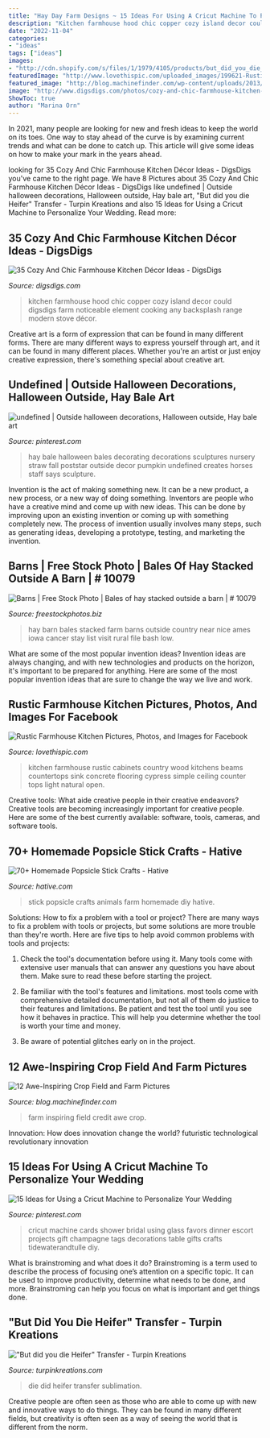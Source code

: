 ```yaml
---
title: "Hay Day Farm Designs ~ 15 Ideas For Using A Cricut Machine To Personalize Your Wedding"
description: "Kitchen farmhouse hood chic copper cozy island decor could digsdigs farm noticeable element cooking any backsplash range modern stove décor"
date: "2022-11-04"
categories:
- "ideas"
tags: ["ideas"]
images:
- "http://cdn.shopify.com/s/files/1/1979/4105/products/but_did_you_die_600x.png?v=1554146730"
featuredImage: "http://www.lovethispic.com/uploaded_images/199621-Rustic-Farmhouse-Kitchen.jpg"
featured_image: "http://blog.machinefinder.com/wp-content/uploads/2013/05/drezdany-stocks-deviantart-com.jpg"
image: "http://www.digsdigs.com/photos/cozy-and-chic-farmhouse-kitchen-decor-ideas-2-554x772.jpg"
ShowToc: true
author: "Marina Orn"
---
```



In 2021, many people are looking for new and fresh ideas to keep the world on its toes. One way to stay ahead of the curve is by examining current trends and what can be done to catch up. This article will give some ideas on how to make your mark in the years ahead.

	

		
looking for 35 Cozy And Chic Farmhouse Kitchen Décor Ideas - DigsDigs you've came to the right page. We have 8 Pictures about 35 Cozy And Chic Farmhouse Kitchen Décor Ideas - DigsDigs like undefined | Outside halloween decorations, Halloween outside, Hay bale art, &quot;But did you die Heifer&quot; Transfer - Turpin Kreations and also 15 Ideas for Using a Cricut Machine to Personalize Your Wedding. Read more:
		
    
## 35 Cozy And Chic Farmhouse Kitchen Décor Ideas - DigsDigs

<img loading=lazy src="http://www.digsdigs.com/photos/cozy-and-chic-farmhouse-kitchen-decor-ideas-2-554x772.jpg" onerror="this.onerror=null;this.src='https://tse3.mm.bing.net/th?id=OIP.LzQPXhTmK8S3_WCl1pgtKQHaKU&amp;pid=15.1';" alt="35 Cozy And Chic Farmhouse Kitchen Décor Ideas - DigsDigs">

_Source: digsdigs.com_

>kitchen farmhouse hood chic copper cozy island decor could digsdigs farm noticeable element cooking any backsplash range modern stove décor. 

	

Creative art is a form of expression that can be found in many different forms. There are many different ways to express yourself through art, and it can be found in many different places. Whether you're an artist or just enjoy creative expression, there's something special about creative art.

    
## Undefined | Outside Halloween Decorations, Halloween Outside, Hay Bale Art

<img loading=lazy src="https://i.pinimg.com/736x/a2/9a/2b/a29a2b8b0c10772f09504d913b354623.jpg" onerror="this.onerror=null;this.src='https://tse1.mm.bing.net/th?id=OIP.8L6eBHXAA9SXFXELk3Y9aAHaJv&amp;pid=15.1';" alt="undefined | Outside halloween decorations, Halloween outside, Hay bale art">

_Source: pinterest.com_

>hay bale halloween bales decorating decorations sculptures nursery straw fall poststar outside decor pumpkin undefined creates horses staff says sculpture. 

	

Invention is the act of making something new. It can be a new product, a new process, or a new way of doing something. Inventors are people who have a creative mind and come up with new ideas. This can be done by improving upon an existing invention or coming up with something completely new. The process of invention usually involves many steps, such as generating ideas, developing a prototype, testing, and marketing the invention.

    
## Barns | Free Stock Photo | Bales Of Hay Stacked Outside A Barn | # 10079

<img loading=lazy src="http://res.freestockphotos.biz/pictures/10/10079-bales-of-hay-stacked-outside-a-barn-pv.jpg" onerror="this.onerror=null;this.src='https://tse1.mm.bing.net/th?id=OIP.l1i6WmZVdJggQ3ivcUbz_wHaLU&amp;pid=15.1';" alt="Barns | Free Stock Photo | Bales of hay stacked outside a barn | # 10079">

_Source: freestockphotos.biz_

>hay barn bales stacked farm barns outside country near nice ames iowa cancer stay list visit rural file bash low. 

	

What are some of the most popular invention ideas?
Invention ideas are always changing, and with new technologies and products on the horizon, it's important to be prepared for anything. Here are some of the most popular invention ideas that are sure to change the way we live and work.

    
## Rustic Farmhouse Kitchen Pictures, Photos, And Images For Facebook

<img loading=lazy src="http://www.lovethispic.com/uploaded_images/199621-Rustic-Farmhouse-Kitchen.jpg" onerror="this.onerror=null;this.src='https://tse4.mm.bing.net/th?id=OIP.as1Fh-apnHtMnwyrVUAYSgHaKf&amp;pid=15.1';" alt="Rustic Farmhouse Kitchen Pictures, Photos, and Images for Facebook">

_Source: lovethispic.com_

>kitchen farmhouse rustic cabinets country wood kitchens beams countertops sink concrete flooring cypress simple ceiling counter tops light natural open. 

	

Creative tools: What aide creative people in their creative endeavors?
Creative tools are becoming increasingly important for creative people. Here are some of the best currently available: software, tools, cameras, and software tools.

    
## 70+ Homemade Popsicle Stick Crafts - Hative

<img loading=lazy src="https://hative.com/wp-content/uploads/2014/03/popsicle-stick-crafts/5-diy-stick-farm-animals.jpg" onerror="this.onerror=null;this.src='https://tse3.mm.bing.net/th?id=OIP.XB7n02ezusAT9PL9tqoLQAHaF3&amp;pid=15.1';" alt="70+ Homemade Popsicle Stick Crafts - Hative">

_Source: hative.com_

>stick popsicle crafts animals farm homemade diy hative. 

	

Solutions: How to fix a problem with a tool or project?
There are many ways to fix a problem with tools or projects, but some solutions are more trouble than they're worth. Here are five tips to help avoid common problems with tools and projects:
1. Check the tool's documentation before using it. Many tools come with extensive user manuals that can answer any questions you have about them. Make sure to read these before starting the project.

2. Be familiar with the tool's features and limitations. most tools come with comprehensive detailed documentation, but not all of them do justice to their features and limitations. Be patient and test the tool until you see how it behaves in practice. This will help you determine whether the tool is worth your time and money.

3. Be aware of potential glitches early on in the project.

    
## 12 Awe-Inspiring Crop Field And Farm Pictures

<img loading=lazy src="http://blog.machinefinder.com/wp-content/uploads/2013/05/drezdany-stocks-deviantart-com.jpg" onerror="this.onerror=null;this.src='https://tse4.mm.bing.net/th?id=OIP.tuJGLJVm7buGjZ0QrZ_WwwHaFi&amp;pid=15.1';" alt="12 Awe-Inspiring Crop Field and Farm Pictures">

_Source: blog.machinefinder.com_

>farm inspiring field credit awe crop. 

	

Innovation: How does innovation change the world?
futuristic 
technological 
revolutionary
innovation

    
## 15 Ideas For Using A Cricut Machine To Personalize Your Wedding

<img loading=lazy src="https://i.pinimg.com/originals/e4/25/db/e425db32202828ce2dbc8eb8d5e9943e.jpg" onerror="this.onerror=null;this.src='https://tse1.mm.bing.net/th?id=OIP.PlpCjhalqh4TXwatb-T9xAHaLG&amp;pid=15.1';" alt="15 Ideas for Using a Cricut Machine to Personalize Your Wedding">

_Source: pinterest.com_

>cricut machine cards shower bridal using glass favors dinner escort projects gift champagne tags decorations table gifts crafts tidewaterandtulle diy. 

	

What is brainstroming and what does it do?
Brainstroming is a term used to describe the process of focusing one’s attention on a specific topic. It can be used to improve productivity, determine what needs to be done, and more. Brainstroming can help you focus on what is important and get things done.

    
## &quot;But Did You Die Heifer&quot; Transfer - Turpin Kreations

<img loading=lazy src="http://cdn.shopify.com/s/files/1/1979/4105/products/but_did_you_die_600x.png?v=1554146730" onerror="this.onerror=null;this.src='https://tse1.mm.bing.net/th?id=OIP.x79tstHXkGZSjwS50uduigHaKS&amp;pid=15.1';" alt="&quot;But did you die Heifer&quot; Transfer - Turpin Kreations">

_Source: turpinkreations.com_

>die did heifer transfer sublimation. 

	

Creative people are often seen as those who are able to come up with new and innovative ways to do things. They can be found in many different fields, but creativity is often seen as a way of seeing the world that is different from the norm.


